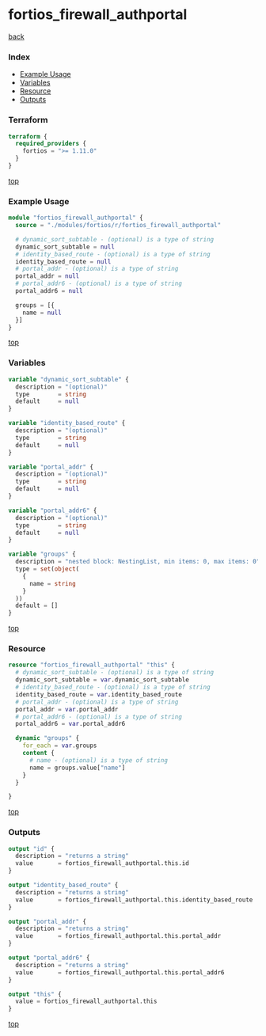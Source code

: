 # fortios_firewall_authportal

[back](../fortios.md)

### Index

- [Example Usage](#example-usage)
- [Variables](#variables)
- [Resource](#resource)
- [Outputs](#outputs)

### Terraform

```terraform
terraform {
  required_providers {
    fortios = ">= 1.11.0"
  }
}
```

[top](#index)

### Example Usage

```terraform
module "fortios_firewall_authportal" {
  source = "./modules/fortios/r/fortios_firewall_authportal"

  # dynamic_sort_subtable - (optional) is a type of string
  dynamic_sort_subtable = null
  # identity_based_route - (optional) is a type of string
  identity_based_route = null
  # portal_addr - (optional) is a type of string
  portal_addr = null
  # portal_addr6 - (optional) is a type of string
  portal_addr6 = null

  groups = [{
    name = null
  }]
}
```

[top](#index)

### Variables

```terraform
variable "dynamic_sort_subtable" {
  description = "(optional)"
  type        = string
  default     = null
}

variable "identity_based_route" {
  description = "(optional)"
  type        = string
  default     = null
}

variable "portal_addr" {
  description = "(optional)"
  type        = string
  default     = null
}

variable "portal_addr6" {
  description = "(optional)"
  type        = string
  default     = null
}

variable "groups" {
  description = "nested block: NestingList, min items: 0, max items: 0"
  type = set(object(
    {
      name = string
    }
  ))
  default = []
}
```

[top](#index)

### Resource

```terraform
resource "fortios_firewall_authportal" "this" {
  # dynamic_sort_subtable - (optional) is a type of string
  dynamic_sort_subtable = var.dynamic_sort_subtable
  # identity_based_route - (optional) is a type of string
  identity_based_route = var.identity_based_route
  # portal_addr - (optional) is a type of string
  portal_addr = var.portal_addr
  # portal_addr6 - (optional) is a type of string
  portal_addr6 = var.portal_addr6

  dynamic "groups" {
    for_each = var.groups
    content {
      # name - (optional) is a type of string
      name = groups.value["name"]
    }
  }

}
```

[top](#index)

### Outputs

```terraform
output "id" {
  description = "returns a string"
  value       = fortios_firewall_authportal.this.id
}

output "identity_based_route" {
  description = "returns a string"
  value       = fortios_firewall_authportal.this.identity_based_route
}

output "portal_addr" {
  description = "returns a string"
  value       = fortios_firewall_authportal.this.portal_addr
}

output "portal_addr6" {
  description = "returns a string"
  value       = fortios_firewall_authportal.this.portal_addr6
}

output "this" {
  value = fortios_firewall_authportal.this
}
```

[top](#index)